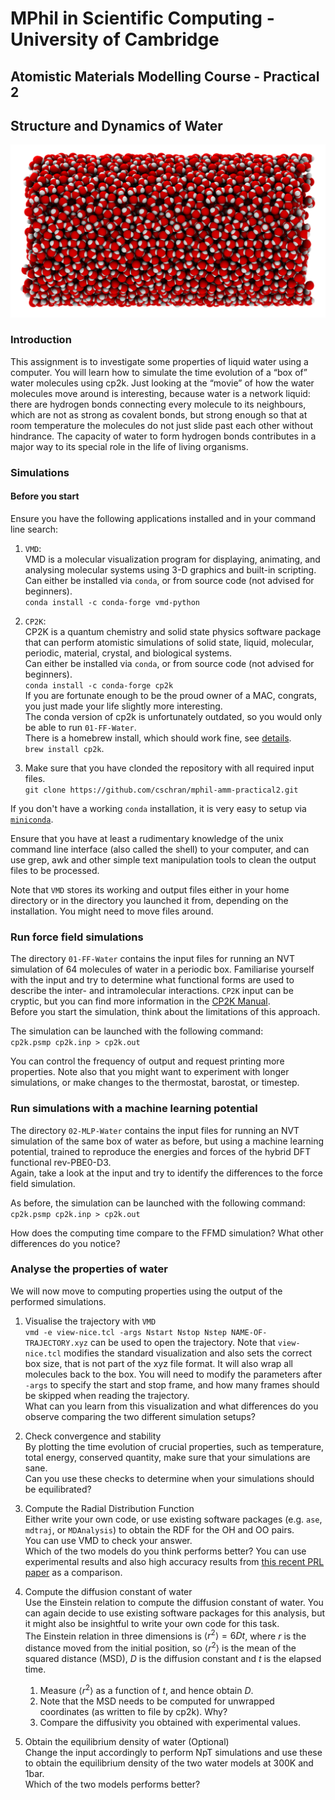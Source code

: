 # MPhil in Scientific Computing - University of Cambridge
## Atomistic Materials Modelling Course - Practical 2

## Structure and Dynamics of Water

![A box of Water](water.jpg)

### Introduction
This assignment is to investigate some properties of liquid water using a computer.
You will learn how to simulate the time evolution of a “box of” water molecules using cp2k.
Just looking at the “movie” of how the water molecules move around is interesting, because water is a network liquid:
there are hydrogen bonds connecting every molecule to its neighbours, which are not as strong as covalent bonds, but strong enough so that at room temperature the molecules do not just slide past each other without hindrance.
The capacity of water to form hydrogen bonds contributes in a major way to its special role in the life of living organisms.

### Simulations
#### Before you start

Ensure you have the following applications installed and in your command line search:

1. `VMD`:\
VMD is a molecular visualization program for displaying, animating, and analysing molecular systems using 3-D graphics and built-in scripting.\
Can either be installed via `conda`, or from source code (not advised for beginners).\
`conda install -c conda-forge vmd-python`

2. `CP2K`:\
CP2K is a quantum chemistry and solid state physics software package that can perform atomistic simulations of solid state, liquid, molecular, periodic, material, crystal, and biological systems.\
Can either be installed via `conda`, or from source code (not advised for beginners).\
`conda install -c conda-forge cp2k`\
If you are fortunate enough to be the proud owner of a MAC, congrats, you just made your life slightly more interesting.\
The conda version of cp2k is unfortunately outdated, so you would only be able to run `01-FF-Water`.\
There is a homebrew install, which should work fine, see [details](https://www.cp2k.org/howto:compile_on_macos).\
`brew install cp2k`.

3. Make sure that you have clonded the repository with all required input files.\
`git clone https://github.com/cschran/mphil-amm-practical2.git`

If you don't have a working `conda` installation, it is very easy to setup via [`miniconda`](https://docs.conda.io/projects/miniconda/en/latest/).


Ensure that you have at least a rudimentary knowledge of the unix command line interface (also called the shell) to your computer, and can use grep, awk and other simple text manipulation tools to clean the output files to be processed.

Note that `VMD` stores its working and output files either in your home directory or in the directory you launched it from, depending on the installation. You might need to move files around.

### Run force field simulations
The directory `01-FF-Water` contains the input files for running an NVT simulation of 64 molecules of water in a periodic box. 
Familiarise yourself with the input and try to determine what functional forms are used to describe the inter- and intramolecular interactions.
`CP2K` input can be cryptic, but you can find more information in the [CP2K Manual](https://manual.cp2k.org/trunk/).\
Before you start the simulation, think about the limitations of this approach.

The simulation can be launched with the following command:\
`cp2k.psmp cp2k.inp > cp2k.out`

You can control the frequency of output and request printing more properties. Note also that you might want to experiment with longer simulations, or make changes to the thermostat, barostat, or timestep.


### Run simulations with a machine learning potential
The directory `02-MLP-Water` contains the input files for running an NVT simulation of the same box of water as before, but using a machine learning potential, trained to reproduce the energies and forces of the hybrid DFT functional rev-PBE0-D3.\
Again, take a look at the input and try to identify the differences to the force field simulation.

As before, the simulation can be launched with the following command:\
`cp2k.psmp cp2k.inp > cp2k.out`

How does the computing time compare to the FFMD simulation? What other differences do you notice?

### Analyse the properties of water
We will now move to computing properties using the output of the performed simulations.

1. Visualise the trajectory with `VMD`\
`vmd -e view-nice.tcl -args Nstart Nstop Nstep NAME-OF-TRAJECTORY.xyz` can be used to open the trajectory. Note that `view-nice.tcl` modifies the standard visualization and also sets the correct box size, that is not part of the xyz file format. It will also wrap all molecules back to the box. You will need to modify the parameters after `-args` to specify the start and stop frame, and how many frames should be skipped when reading the trajectory.\
What can you learn from this visualization and what differences do you observe comparing the two different simulation setups?

2. Check convergence and stability\
By plotting the time evolution of crucial properties, such as temperature, total energy, conserved quantity, make sure that your simulations are sane.\
Can you use these checks to determine when your simulations should be equilibrated?

3. Compute the Radial Distribution Function\
Either write your own code, or use existing software packages (e.g. `ase`, `mdtraj`, or `MDAnalysis`) to obtain the RDF for the OH and OO pairs.\
You can use VMD to check your answer.\
Which of the two models do you think performs better? You can use experimental results and also high accuracy results from [this recent PRL paper](https://journals.aps.org/prl/supplemental/10.1103/PhysRevLett.129.226001) as a comparison.

4. Compute the diffusion constant of water\
Use the Einstein relation to compute the diffusion constant of water. You can again decide to use existing software packages for this analysis, but it might also be insightful to write your own code for this task.\
The Einstein relation in three dimensions is $\langle r^2\rangle = 6Dt$, where $r$ is the distance moved from the initial position, so $\langle r^2 \rangle$ is the mean of the squared distance (MSD), $D$ is the diffusion constant and $t$ is the elapsed time.
    1. Measure $\langle r^2\rangle$ as a function of $t$, and hence obtain $D$.
    2. Note that the MSD needs to be computed for unwrapped coordinates (as written to file by cp2k). Why?
    3. Compare the diffusivity you obtained with experimental values.

5. Obtain the equilibrium density of water (Optional)\
Change the input accordingly to perform NpT simulations and use these to obtain the equilibrium density of the two water models at 300K and 1bar.\
Which of the two models performs better?
